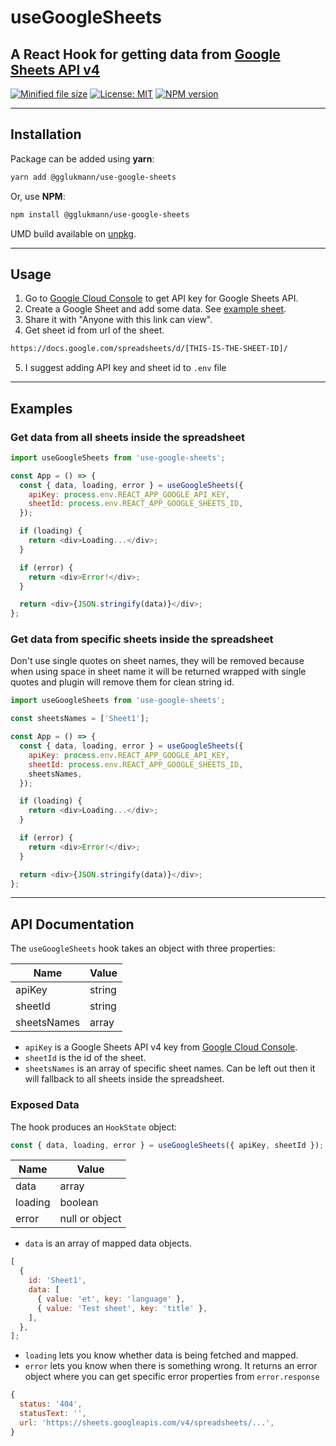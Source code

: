 # useGoogleSheets

## A React Hook for getting data from [Google Sheets API v4](https://developers.google.com/sheets/api/reference/rest/v4/spreadsheets.values)

[![Minified file size](https://img.badgesize.io/https://www.unpkg.com/use-google-sheets/dist/use-google-sheets.esm.js.svg)](https://bundlephobia.com/result?p=use-google-sheets) [![License: MIT](https://img.shields.io/badge/License-MIT-brightgreen.svg)](https://opensource.org/licenses/MIT) [![NPM version](https://img.shields.io/npm/v/use-google-sheets)](https://www.npmjs.com/package/use-google-sheets)

---

## Installation

Package can be added using **yarn**:

```bash
yarn add @gglukmann/use-google-sheets
```

Or, use **NPM**:

```bash
npm install @gglukmann/use-google-sheets
```

UMD build available on [unpkg](https://www.unpkg.com/browse/use-google-sheets@1.0.0/dist/use-google-sheets.cjs.production.min.js).

---

## Usage

1. Go to [Google Cloud Console](https://console.cloud.google.com/) to get API key for Google Sheets API.
2. Create a Google Sheet and add some data. See [example sheet](https://docs.google.com/spreadsheets/d/1zbEyIfga05-gXTCVGejJHpl8ZrlcTYanvgnQBa1t2DM/edit#gid=0).
3. Share it with "Anyone with this link can view".
4. Get sheet id from url of the sheet.

```html
https://docs.google.com/spreadsheets/d/[THIS-IS-THE-SHEET-ID]/
```

5. I suggest adding API key and sheet id to `.env` file

---

## Examples

### Get data from all sheets inside the spreadsheet

```js
import useGoogleSheets from 'use-google-sheets';

const App = () => {
  const { data, loading, error } = useGoogleSheets({
    apiKey: process.env.REACT_APP_GOOGLE_API_KEY,
    sheetId: process.env.REACT_APP_GOOGLE_SHEETS_ID,
  });

  if (loading) {
    return <div>Loading...</div>;
  }

  if (error) {
    return <div>Error!</div>;
  }

  return <div>{JSON.stringify(data)}</div>;
};
```

### Get data from specific sheets inside the spreadsheet

Don't use single quotes on sheet names, they will be removed because when using space in sheet name it will be returned wrapped with single quotes and plugin will remove them for clean string id.

```js
import useGoogleSheets from 'use-google-sheets';

const sheetsNames = ['Sheet1'];

const App = () => {
  const { data, loading, error } = useGoogleSheets({
    apiKey: process.env.REACT_APP_GOOGLE_API_KEY,
    sheetId: process.env.REACT_APP_GOOGLE_SHEETS_ID,
    sheetsNames,
  });

  if (loading) {
    return <div>Loading...</div>;
  }

  if (error) {
    return <div>Error!</div>;
  }

  return <div>{JSON.stringify(data)}</div>;
};
```

---

## API Documentation

The `useGoogleSheets` hook takes an object with three properties:

| Name        | Value  |
| ----------- | ------ |
| apiKey      | string |
| sheetId     | string |
| sheetsNames | array  |

- `apiKey` is a Google Sheets API v4 key from [Google Cloud Console](https://console.cloud.google.com/).
- `sheetId` is the id of the sheet.
- `sheetsNames` is an array of specific sheet names. Can be left out then it will fallback to all sheets inside the spreadsheet.

### Exposed Data

The hook produces an `HookState` object:

```js
const { data, loading, error } = useGoogleSheets({ apiKey, sheetId });
```

| Name    | Value          |
| ------- | -------------- |
| data    | array          |
| loading | boolean        |
| error   | null or object |

- `data` is an array of mapped data objects.

```js
[
  {
    id: 'Sheet1',
    data: [
      { value: 'et', key: 'language' },
      { value: 'Test sheet', key: 'title' },
    ],
  },
];
```

- `loading` lets you know whether data is being fetched and mapped.
- `error` lets you know when there is something wrong. It returns an error object where you can get specific error properties from `error.response`

```js
{
  status: '404',
  statusText: '',
  url: 'https://sheets.googleapis.com/v4/spreadsheets/...',
}
```
